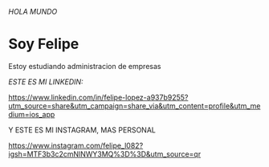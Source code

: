 *HOLA MUNDO*
# Soy Felipe #
Estoy estudiando administracion de empresas

_ESTE ES MI LINKEDIN:_

https://www.linkedin.com/in/felipe-lopez-a937b9255?utm_source=share&utm_campaign=share_via&utm_content=profile&utm_medium=ios_app

Y ESTE ES MI INSTAGRAM, MAS PERSONAL

https://www.instagram.com/felipe_l082?igsh=MTF3b3c2cmNlNWY3MQ%3D%3D&utm_source=qr
